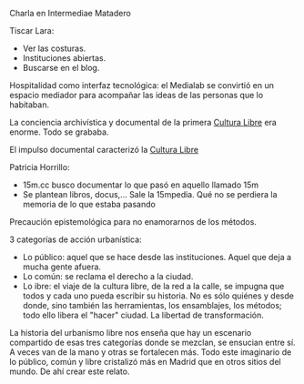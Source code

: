 Charla en Intermediae Matadero

Tiscar Lara:
- Ver las costuras.
- Instituciones abiertas.
- Buscarse en el blog.

Hospitalidad como interfaz tecnológica: el Medialab se convirtió en un espacio mediador para acompañar las ideas de las personas que lo habitaban.

La conciencia archivística y documental de la primera [Cultura Libre](Cultura%20Libre.md) era enorme. Todo se grababa.

El impulso documental caracterizó la [Cultura Libre](Cultura%20Libre.md)

Patricia Horrillo:
- 15m.cc busco documentar lo que pasó en aquello llamado 15m
- Se plantean libros, docus,... Sale la 15mpedia. Qué no se perdiera la memoria de lo que estaba pasando 

Precaución epistemológica para no enamorarnos de los métodos.

3 categorías de acción urbanística:
- Lo público: aquel que se hace desde las instituciones. Aquel que deja a mucha gente afuera.
- Lo común: se reclama el derecho a la ciudad.
- Lo ibre: el viaje de la cultura libre, de la red a la calle, se impugna que todos y cada uno pueda escribir su historia. No es sólo quiénes y desde donde, sino también las herramientas, los ensamblajes, los métodos; todo ello libera el "hacer" ciudad. La libertad de transformación.

La historia del urbanismo libre nos enseña que hay un escenario compartido de esas tres categorías donde se mezclan, se ensucian entre sí. A veces van de la mano y otras se fortalecen más.
Todo este imaginario de lo público, común y libre cristalizó más en Madrid que en otros sitios del mundo. De ahí crear este relato.